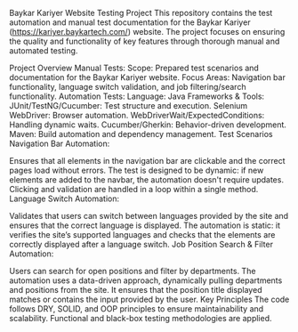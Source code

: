 Baykar Kariyer Website Testing Project
This repository contains the test automation and manual test documentation for the Baykar Kariyer (https://kariyer.baykartech.com/) website. The project focuses on ensuring the quality and functionality of key features through thorough manual and automated testing.

Project Overview
Manual Tests:
Scope: Prepared test scenarios and documentation for the Baykar Kariyer website.
Focus Areas: Navigation bar functionality, language switch validation, and job filtering/search functionality.
Automation Tests:
Language: Java
Frameworks & Tools:
JUnit/TestNG/Cucumber: Test structure and execution.
Selenium WebDriver: Browser automation.
WebDriverWait/ExpectedConditions: Handling dynamic waits.
Cucumber/Gherkin: Behavior-driven development.
Maven: Build automation and dependency management.
Test Scenarios
Navigation Bar Automation:

Ensures that all elements in the navigation bar are clickable and the correct pages load without errors.
The test is designed to be dynamic: if new elements are added to the navbar, the automation doesn't require updates. Clicking and validation are handled in a loop within a single method.
Language Switch Automation:

Validates that users can switch between languages provided by the site and ensures that the correct language is displayed.
The automation is static: it verifies the site’s supported languages and checks that the elements are correctly displayed after a language switch.
Job Position Search & Filter Automation:

Users can search for open positions and filter by departments.
The automation uses a data-driven approach, dynamically pulling departments and positions from the site. It ensures that the position title displayed matches or contains the input provided by the user.
Key Principles
The code follows DRY, SOLID, and OOP principles to ensure maintainability and scalability.
Functional and black-box testing methodologies are applied.
